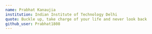 ```yaml
---
name: Prabhat Kanaujia
institution: Indian Institute of Technology Delhi
quote: Buckle up, take charge of your life and never look back
github_user: Prabhat1808
---
```

